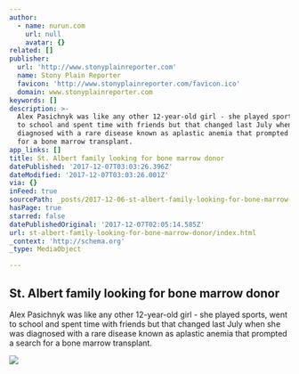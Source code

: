 ```yaml
---
author:
  - name: nurun.com
    url: null
    avatar: {}
related: []
publisher:
  url: 'http://www.stonyplainreporter.com'
  name: Stony Plain Reporter
  favicon: 'http://www.stonyplainreporter.com/favicon.ico'
  domain: www.stonyplainreporter.com
keywords: []
description: >-
  Alex Pasichnyk was like any other 12-year-old girl - she played sports, went
  to school and spent time with friends but that changed last July when she was
  diagnosed with a rare disease known as aplastic anemia that prompted a search
  for a bone marrow transplant.
app_links: []
title: St. Albert family looking for bone marrow donor
datePublished: '2017-12-07T03:03:26.396Z'
dateModified: '2017-12-07T03:03:26.001Z'
via: {}
inFeed: true
sourcePath: _posts/2017-12-06-st-albert-family-looking-for-bone-marrow-donor.md
hasPage: true
starred: false
datePublishedOriginal: '2017-12-07T02:05:14.585Z'
url: st-albert-family-looking-for-bone-marrow-donor/index.html
_context: 'http://schema.org'
_type: MediaObject

---
```

<article style=""><h1>St. Albert family looking for bone marrow donor</h1><p>Alex Pasichnyk was like any other 12-year-old girl - she played sports, went to school and spent time with friends but that changed last July when she was diagnosed with a rare disease known as aplastic anemia that prompted a search for a bone marrow transplant.</p><img src="http://storage.stonyplainreporter.com/v1/dynamic_resize/sws_path/suns-prod-images/1298004488855_ORIGINAL.jpg?quality=80&amp;size=320x&amp;stmp=1511463108721" /></article>